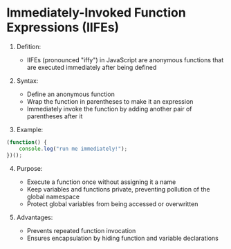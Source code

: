 # Immediately-Invoked Function Expressions (IIFEs)

1. Defition:
    - IIFEs (pronounced "iffy") in JavaScript are anonymous functions that are executed immediately after being defined

2. Syntax:
    - Define an anonymous function
    - Wrap the function in parentheses to make it an expression
    - Immediately invoke the function by adding another pair of parentheses after it

3. Example:
```javascript
(function() {
    console.log("run me immediately!");
})();
```
4. Purpose:
    - Execute a function once without assigning it a name
    - Keep variables and functions private, preventing pollution of the global namespace
    - Protect global variables from being accessed or overwritten

5. Advantages:
    - Prevents repeated function invocation
    - Ensures encapsulation by hiding function and variable declarations
